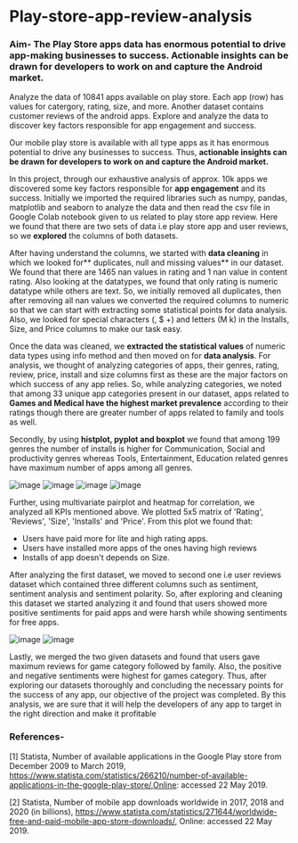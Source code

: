 # Play-store-app-review-analysis

### **Aim**- The Play Store apps data has enormous potential to drive app-making businesses to success. Actionable insights can be drawn for developers to work on and capture the Android market.

Analyze the data of 10841 apps available on play store. Each app (row) has values for catergory, rating, size, and more. Another dataset contains customer reviews of the android apps. Explore and analyze the data to discover key factors responsible for app engagement and success.


Our mobile play store is available with all type apps as it has enormous potential to drive any businesses to success. Thus, **actionable insights can be drawn for developers to work on and capture the Android market.**

In this project, through our exhaustive analysis of approx. 10k apps we discovered some key factors responsible for **app engagement** and its success. Initially we imported the required libraries such as numpy, pandas, matplotlib and seaborn to analyze the data and then read the csv file in Google Colab notebook given to us related to play store app review. Here we found that there are two sets of data i.e play store app and user reviews, so we **explored** the columns of both datasets.


After having understand the columns, we started with **data cleaning** in which we looked for** duplicates, null and missing values** in our dataset. We found that there are 1465 nan values in rating and 1 nan value in content rating. Also looking at the datatypes, we found that only rating is numeric datatype while others are text. So, we initially removed all duplicates, then after removing all nan values we converted the required columns to numeric so that we can start with extracting some statistical points for data analysis. Also, we looked for special characters (, $ +) and letters (M k) in the Installs, Size, and Price columns to make our task easy. 


Once the data was cleaned, we **extracted the statistical values** of numeric data types using info method and then moved on for **data analysis**. For analysis, we thought of analyzing categories of apps, their genres, rating, review, price, install and size columns first as these are the major factors on which success of any app relies. So, while analyzing categories, we noted that among 33 unique app categories present in our dataset, apps related to **Games and Medical have the highest market prevalence** according to their ratings though there are greater number of apps related to family and tools as well.

Secondly, by using **histplot, pyplot and boxplot** we found that among 199 genres the number of installs is higher for Communication, Social and productivity genres whereas Tools, Entertainment, Education related genres have maximum number of apps among all genres. 

![image](https://user-images.githubusercontent.com/98693201/165893372-b03912f2-7a6b-419a-a801-5d65ff2d0a2a.png)
![image](https://user-images.githubusercontent.com/98693201/165893409-4b39ddae-4fa1-4e84-ae27-94eebfe74d92.png)
![image](https://user-images.githubusercontent.com/98693201/165893446-7868c694-659a-4a40-95cb-43cf00311482.png)
![image](https://user-images.githubusercontent.com/98693201/165893691-4142eede-bd70-43d4-8fbe-a0f66b7fd712.png)


Further, using multivariate pairplot and heatmap for correlation, we analyzed all KPIs mentioned above. We plotted 5x5 matrix of 'Rating', 'Reviews', 'Size', 'Installs' and 'Price'. From this plot we found that:

*  Users have paid more for lite and high rating apps.
*  Users have installed more apps of the ones having high reviews
*  Installs of app doesn't depends on Size.

After analyzing the first dataset, we moved to second one i.e user reviews dataset which contained three different columns such as sentiment, sentiment analysis and sentiment polarity. So, after exploring and cleaning this dataset we started analyzing it and found that users showed more positive sentiments for paid apps and were harsh while showing sentiments for free apps. 

![image](https://user-images.githubusercontent.com/98693201/165893493-1e42c3b1-40a5-4b5b-8eeb-86f63a8c62fe.png)
![image](https://user-images.githubusercontent.com/98693201/165893600-61a987fa-56cc-4d58-8b29-d6d336f87e5e.png)


Lastly, we merged the two given datasets and found that users gave maximum reviews for game category followed by family. Also, the positive and negative sentiments were highest for games category.
Thus, after exploring our datasets thoroughly and concluding the necessary points for the success of any app, our objective of the project was completed. By this analysis, we are sure that it will help the developers of any app to target in the right direction and make it profitable

### **References-**
[1] Statista, Number of available applications in the Google Play store from December 2009 to March 2019, https://www.statista.com/statistics/266210/number-of-available-applications-in-the-google-play-store/,Online: accessed 22 May 2019.

[2] Statista, Number of mobile app downloads worldwide in 2017, 2018 and
2020 (in billions), https://www.statista.com/statistics/271644/worldwide-free-and-paid-mobile-app-store-downloads/, Online: accessed 22 May 2019.


